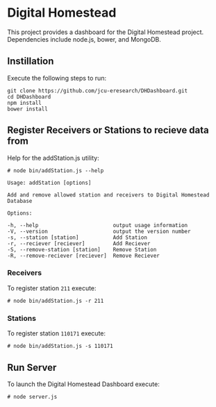 # Digital Homestead
This project provides a dashboard for the Digital Homestead project.
Dependencies include node.js, bower, and MongoDB.

## Instillation
Execute the following steps to run:

    git clone https://github.com/jcu-eresearch/DHDashboard.git
    cd DHDashboard
    npm install
    bower install

## Register Receivers or Stations to recieve data from
Help for the addStation.js utility:
  
    # node bin/addStation.js --help
       
    Usage: addStation [options]
    
    Add and remove allowed station and receivers to Digital Homestead Database
    
    Options:
    
    -h, --help                        output usage information
    -V, --version                     output the version number
    -s, --station [station]           Add Station
    -r, --reciever [reciever]         Add Reciever
    -S, --remove-station [station]    Remove Station
    -R, --remove-reciever [reciever]  Remove Reciever

### Receivers
To register station `211` execute:

    # node bin/addStation.js -r 211 

### Stations
To register station `110171` execute:

    # node bin/addStation.js -s 110171

## Run Server
To launch the Digital Homestead Dashboard execute:

    # node server.js
